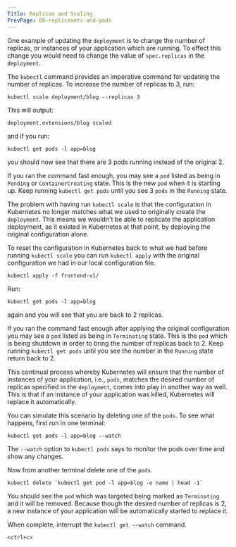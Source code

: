 ```yaml
---
Title: Replicas and Scaling
PrevPage: 08-replicasets-and-pods
---
```


One example of updating the `deployment` is to change the number of replicas, or instances of your application which are running. To effect this change you would need to change the value of `spec.replicas` in the `deployment`.

The `kubectl` command provides an imperative command for updating the number of replicas. To increase the number of replicas to 3, run:

```execute
kubectl scale deployment/blog --replicas 3
```

This will output:

```
deployment.extensions/blog scaled
```

and if you run:

```execute
kubectl get pods -l app=blog
```

you should now see that there are 3 pods running instead of the original 2.

If you ran the command fast enough, you may see a `pod` listed as being in `Pending` or `ContainerCreating` state. This is the new `pod` when it is starting up. Keep running `kubectl get pods` until you see 3 `pods` in the `Running` state.

The problem with having run `kubectl scale` is that the configuration in Kubernetes no longer matches what we used to originally create the `deployment`. This means we wouldn't be able to replicate the application deployment, as it existed in Kubernetes at that point, by deploying the original configuration alone.

To reset the configuration in Kubernetes back to what we had before running `kubectl scale` you can run `kubectl apply` with the original configuration we had in our local configuration file.

```execute
kubectl apply -f frontend-v1/
```

Run:

```execute
kubectl get pods -l app=blog
```

again and you will see that you are back to 2 replicas.

If you ran the command fast enough after applying the original configuration you may see a `pod` listed as being in `Terminating` state. This is the `pod` which is being shutdown in order to bring the number of replicas back to 2. Keep running `kubectl get pods` until you see the number in the `Running` state return back to 2.

This continual process whereby Kubernetes will ensure that the number of instances of your application, i.e., `pods`, matches the desired number of replicas specified in the `deployment`, comes into play in another way as well. This is that if an instance of your application was killed, Kubernetes will replace it automatically.

You can simulate this scenario by deleting one of the `pods`. To see what happens, first run in one terminal:

```execute-1
kubectl get pods -l app=blog --watch
```

The `--watch` option to `kubectl pods` says to monitor the pods over time and show any changes.

Now from another terminal delete one of the `pods`.

```execute-2
kubectl delete `kubectl get pod -l app=blog -o name | head -1`
```

You should see the `pod` which was targeted being marked as `Terminating` and it will be removed. Because though the desired number of replicas is 2, a new instance of your application will be automatically started to replace it.

When complete, interrupt the `kubectl get --watch` command.

```execute-1
<ctrl+c>
```

